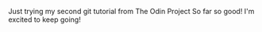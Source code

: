 Just trying my second git tutorial from The Odin Project
So far so good!
I'm excited to keep going!

